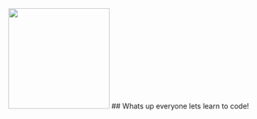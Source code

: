 <img style="text-align:left" src='https://media.giphy.com/media/bcKmIWkUMCjVm/giphy.gif' width='200"'>
## Whats up everyone lets learn to code!



